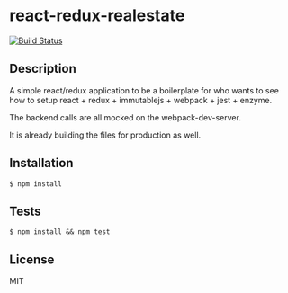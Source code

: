 # react-redux-realestate
 [![Build Status](https://travis-ci.org/aquilesb/react-redux-realestate.svg?branch=master)](https://travis-ci.org/aquilesb/react-redux-realestate)
 

## Description

A simple react/redux application to be a boilerplate for who wants to see how to setup react + redux + immutablejs + webpack + jest + enzyme.

The backend calls are all mocked on the webpack-dev-server.

It is already building the files for production as well.

## Installation

```
$ npm install
```
## Tests

```
$ npm install && npm test
```
## License

MIT
